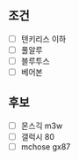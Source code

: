 ## 조건
- [ ] 텐키리스 이하
- [ ] 풀알루
- [ ] 블루투스
- [ ] 베어본
## 후보
- [ ] 몬스긱 m3w
- [ ] 갤럭시 80
- [ ] mchose gx87